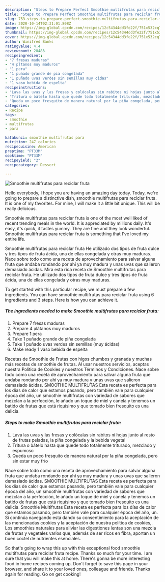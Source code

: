 ```yaml
---
description: "Steps to Prepare Perfect Smoothie multifrutas para reciclar fruta"
title: "Steps to Prepare Perfect Smoothie multifrutas para reciclar fruta"
slug: 753-steps-to-prepare-perfect-smoothie-multifrutas-para-reciclar-fruta
date: 2020-10-14T02:31:01.808Z
image: https://img-global.cpcdn.com/recipes/12c54344dd3fe22f/751x532cq70/smoothie-multifrutas-para-reciclar-fruta-foto-principal.jpg
thumbnail: https://img-global.cpcdn.com/recipes/12c54344dd3fe22f/751x532cq70/smoothie-multifrutas-para-reciclar-fruta-foto-principal.jpg
cover: https://img-global.cpcdn.com/recipes/12c54344dd3fe22f/751x532cq70/smoothie-multifrutas-para-reciclar-fruta-foto-principal.jpg
author: Winifred Banks
ratingvalue: 4.4
reviewcount: 28483
recipeingredient:
- "7 fresas maduras"
- "4 pltanos muy maduros"
- "1 pera"
- "1 puñado grande de pia congelada"
- "1 puñado uvas verdes sin semillas muy cidas"
- "1 vaso bebida de espelta"
recipeinstructions:
- "Lava las uvas y las fresas y colócalas sin rabitos ni hojas junto al resto de frutas peladas, la piña congelada y la bebida vegetal"
- "Tritura o bátelo hasta que quede todo totalmente triturado, mezclado y espumoso"
- "Queda un poco fresquito de manera natural por la piña congelada, pero sin estar muy frío"
categories:
- Recipe
tags:
- smoothie
- multifrutas
- para

katakunci: smoothie multifrutas para 
nutrition: 247 calories
recipecuisine: American
preptime: "PT33M"
cooktime: "PT33M"
recipeyield: "2"
recipecategory: Dessert

---
```



![Smoothie multifrutas para reciclar fruta](https://img-global.cpcdn.com/recipes/12c54344dd3fe22f/751x532cq70/smoothie-multifrutas-para-reciclar-fruta-foto-principal.jpg)

Hello everybody, I hope you are having an amazing day today. Today, we're going to prepare a distinctive dish, smoothie multifrutas para reciclar fruta. It is one of my favorites. For mine, I will make it a little bit unique. This will be really delicious.

Smoothie multifrutas para reciclar fruta is one of the most well liked of recent trending meals in the world. It is appreciated by millions daily. It's easy, it's quick, it tastes yummy. They are fine and they look wonderful. Smoothie multifrutas para reciclar fruta is something that I've loved my entire life.

Smoothie multifrutas para reciclar fruta He utilizado dos tipos de fruta dulce y tres tipos de fruta ácida, una de ellas congelada y otras muy maduras. Nace sobre todo como una receta de aprovechamiento para salvar alguna fruta que andaba rondando por ahí ya muy madura y unas uvas que salieron demasiado ácidas. Mira esta rica receta de Smoothie multifrutas para reciclar fruta. He utilizado dos tipos de fruta dulce y tres tipos de fruta ácida, una de ellas congelada y otras muy maduras.


To get started with this particular recipe, we must prepare a few ingredients. You can have smoothie multifrutas para reciclar fruta using 6 ingredients and 3 steps. Here is how you can achieve it.

<!--inarticleads1-->

##### The ingredients needed to make Smoothie multifrutas para reciclar fruta:

1. Prepare 7 fresas maduras
1. Prepare 4 plátanos muy maduros
1. Prepare 1 pera
1. Take 1 puñado grande de piña congelada
1. Take 1 puñado uvas verdes sin semillas (muy ácidas)
1. Make ready 1 vaso bebida de espelta


Recetas de Smoothie de Frutas con higos chumbos y granada y muchas más recetas de smoothie de frutas. Al usar nuestros servicios, aceptas nuestra Política de Cookies y nuestros Términos y Condiciones. Nace sobre todo como una receta de aprovechamiento para salvar alguna fruta que andaba rondando por ahí ya muy madura y unas uvas que salieron demasiado ácidas. SMOOTHIE MULTIFRUTAS Esta receta es perfecta para los días de calor que estamos pasando, pero también vale para cualquier época del año, un smoothie multifrutas con variedad de sabores que mezclan a la perfección, le añado un toque de miel y canela y tenemos un batido de frutas que está riquísimo y que tomado bien fresquito es una delicia. 

<!--inarticleads2-->

##### Steps to make Smoothie multifrutas para reciclar fruta:

1. Lava las uvas y las fresas y colócalas sin rabitos ni hojas junto al resto de frutas peladas, la piña congelada y la bebida vegetal
1. Tritura o bátelo hasta que quede todo totalmente triturado, mezclado y espumoso
1. Queda un poco fresquito de manera natural por la piña congelada, pero sin estar muy frío


Nace sobre todo como una receta de aprovechamiento para salvar alguna fruta que andaba rondando por ahí ya muy madura y unas uvas que salieron demasiado ácidas. SMOOTHIE MULTIFRUTAS Esta receta es perfecta para los días de calor que estamos pasando, pero también vale para cualquier época del año, un smoothie multifrutas con variedad de sabores que mezclan a la perfección, le añado un toque de miel y canela y tenemos un batido de frutas que está riquísimo y que tomado bien fresquito es una delicia. Smoothie Multifrutas Esta receta es perfecta para los días de calor que estamos pasando, pero también vale para cualquier época del año, un. Si continúa navegando está dando su consentimiento para la aceptación de las mencionadas cookies y la aceptación de nuestra política de cookies,. Los smoothies naturales para aliviar las digestiones lentas son una mezcla de frutas y vegetales varios que, además de ser ricos en fibra, aportan un buen coctel de nutrientes esenciales. 

So that's going to wrap this up with this exceptional food smoothie multifrutas para reciclar fruta recipe. Thanks so much for your time. I am sure that you will make this at home. There's gonna be more interesting food in home recipes coming up. Don't forget to save this page in your browser, and share it to your loved ones, colleague and friends. Thanks again for reading. Go on get cooking!
